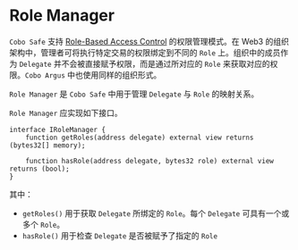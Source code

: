 # Role Manager

`Cobo Safe` 支持 [Role-Based Access Control](https://en.wikipedia.org/wiki/Role-based_access_control) 的权限管理模式。在 Web3 的组织架构中，管理者可将执行特定交易的权限绑定到不同的 `Role` 上。组织中的成员作为 `Delegate` 并不会被直接赋予权限，而是通过所对应的 `Role` 来获取对应的权限。`Cobo Argus` 中也使用同样的组织形式。

`Role Manager` 是 `Cobo Safe` 中用于管理 `Delegate` 与 `Role` 的映射关系。

`Role Manager` 应实现如下接口。
```solidity
interface IRoleManager {
    function getRoles(address delegate) external view returns (bytes32[] memory);

    function hasRole(address delegate, bytes32 role) external view returns (bool);
}
```
其中：
- `getRoles()` 用于获取 `Delegate` 所绑定的 `Role`。每个 `Delegate` 可具有一个或多个 `Role`。
- `hasRole()` 用于检查 `Delegate` 是否被赋予了指定的 `Role`